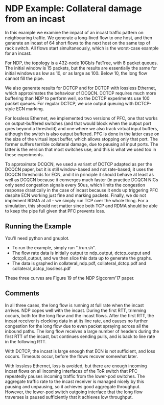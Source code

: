 # NDP Example: Collateral damage from an incast

In this example we examine the impact of an incast traffic pattern on
neighbouring traffic.  We generate a long-lived flow to one host, and then
generate an incast of 64 short flows to the next host on the same top
of rack switch.  All flows start simultaneously, which is
the worst-case example for an incast.  

For NDP, the topology is a 432-node 10Gb/s FatTree, with 8 packet
queues.  The initial window is 15 packets, but the results are
essentially the same for initial windows as low as 10, or as large as
100.  Below 10, the long flow cannot fill the pipe.

We also generate results for DCTCP and for DCTCP with lossless
Ethernet, which approximates the behaviour of DCQCN.  DCTCP requires
much more buffering than NDP to perform well, so the DCTCP experiments
use 100 packet queues.  For regular DCTCP, we use output queuing with
DCTCP-style ECN marking.  

For lossless Ethernet, we implemented two versions of PFC, one that
works on output-buffered switches (and that would block when the
output port goes beyond a threshold) and one where we also track
virtual input buffers, although the switch is also output
buffered. PFC is done in the latter case on the size of the virtual
input buffer, which allows stopping only that port. The former suffers
terrible collateral damage, due to pausing all input ports.  The
latter is the version that most switches use, and this is what we used
too in these experiments.

To approximate DCQCN, we used a variant of DCTCP adapted as per the
DCQCN paper, but it is still window-based and not rate-based; it uses
the DCQCN thresholds for ECN, and it in principle it should behave at
least as well as DCQCN because it converges much faster (in practice
DCQCN NICs only send congestion signals every 50us, which limits the
congestion response drastically in the case of incast because it ends
up triggering PFC despite ECN working just fine and marking
packets. Finally, we do not implement RDMA at all - we simply run TCP
over the whole thing. For a simulation, this should not matter since
both TCP and RDMA should be able to keep the pipe full given that PFC
prevents loss.

## Running the Example

You'll need python and gnuplot.

* To run the example, simply run "./run.sh".
* The flow rate data is initially output to ndp_output, dctcp_output and dctcpll_output, and we then slice this data up to generate the graphs.
* The data is graphed in collateral_ndp.pdf, collateral_dctcp.pdf and collateral_dctcp_lossless.pdf

These three curves are Figure 19 of the NDP Sigcomm'17
paper.  

## Comments

In all three cases, the long flow is running at full rate when the
incast arrives.  NDP copes well with the incast.  During the first
RTT, trimming occurs, both for the long flow and the incast flows.
After the first RTT, the incast receiver is clocking data in at its
line rate, and causes no further congestion for the long flow due to
even packet spraying across all the inbound paths.  The long flow
receives a large number of headers during the first RTT of the incast,
but continues sending pulls, and is back to line rate in the following
RTT.

With DCTCP, the incast is large enough that ECN is not sufficient, and
loss occurs.  Timeouts occur, before the flows recover somewhat later.

With lossless Ethernet, loss is avoided, but there are enough incoming
incast flows on all incoming interfaces of the ToR switch that PFC
repeatedly pauses incoming traffic from the lower-pod switches.  The
aggregate traffic rate to the incast receiver is managed nicely by
this pausing and unpausing, so it achieves good aggregate throughput.
However, the lower-pod switch outgoing interface that the long flow
traverses is paused sufficiently that it achieves low throughput.